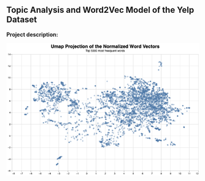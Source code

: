 ## Topic Analysis and Word2Vec Model of the Yelp Dataset

**Project description:**

<img src="images/word2vec.png?raw=true"/>

